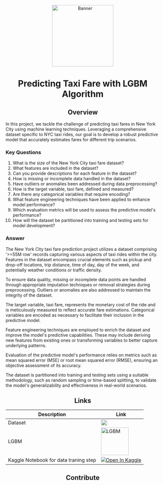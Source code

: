 <div align="center">
  <img src="https://github.com/PhuongNgan2304/Project_MachineLearning/assets/68158536/aa93f935-1d88-4f98-a076-1573fd75aa7d" alt="Banner"  height="200px" >
</div>

<h1 align="center">Predicting Taxi Fare with LGBM Algorithm</h1>

<h2 align="center">Overview</h2>

In this project, we tackle the challenge of predicting taxi fares in New York City using machine learning techniques. Leveraging a comprehensive dataset specific to NYC taxi rides, our goal is to develop a robust predictive model that accurately estimates fares for different trip scenarios.

### Key Questions
1. What is the size of the New York City taxi fare dataset?
2. What features are included in the dataset?
3. Can you provide descriptions for each feature in the dataset?
4. How is missing or incomplete data handled in the dataset?
5. Have outliers or anomalies been addressed during data preprocessing?
6. How is the target variable, taxi fare, defined and measured?
7. Are there any categorical variables that require encoding?
8. What feature engineering techniques have been applied to enhance model performance?
9. Which evaluation metrics will be used to assess the predictive model's performance?
10. How will the dataset be partitioned into training and testing sets for model development?

### Answer
The New York City taxi fare prediction project utilizes a dataset comprising '>=55M row' records capturing various aspects of taxi rides within the city. Features in the dataset encompass crucial elements such as pickup and drop-off locations, trip distance, time of day, day of the week, and potentially weather conditions or traffic density.

To ensure data quality, missing or incomplete data points are handled through appropriate imputation techniques or removal strategies during preprocessing. Outliers or anomalies are also addressed to maintain the integrity of the dataset.

The target variable, taxi fare, represents the monetary cost of the ride and is meticulously measured to reflect accurate fare estimations. Categorical variables are encoded as necessary to facilitate their inclusion in the predictive model.

Feature engineering techniques are employed to enrich the dataset and improve the model's predictive capabilities. These may include deriving new features from existing ones or transforming variables to better capture underlying patterns.

Evaluation of the predictive model's performance relies on metrics such as mean squared error (MSE) or root mean squared error (RMSE), ensuring an objective assessment of its accuracy.

The dataset is partitioned into training and testing sets using a suitable methodology, such as random sampling or time-based splitting, to validate the model's generalizability and effectiveness in real-world scenarios.
<h2 align="center">Links</h2>

| Description           | Link                                                                                   |
|-----------------------|----------------------------------------------------------------------------------------|
| Dataset               | <a href="https://www.kaggle.com/competitions/new-york-city-taxi-fare-prediction"><img src="https://github.com/PhuongNgan2304/Project_MachineLearning/assets/68158536/491c146b-bb2e-42ba-a3da-feedae7c1c51" width="20px" alt="dataset"></a> |
| LGBM                  |   <img src="https://github.com/PhuongNgan2304/Project_MachineLearning/assets/68158536/d39e1be9-8df2-4937-af67-c3d4ce7d826b" alt="LGBM" width="90px"> |
| Kaggle Notebook for data traning step | <a href="https://www.kaggle.com/code/tinthng/lgbm-learning"><img src="https://kaggle.com/static/images/open-in-kaggle.svg" alt="Open In Kaggle"></a> |
## <div align="center">Contribute</div>
